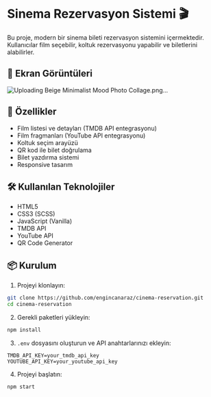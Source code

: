 # Sinema Rezervasyon Sistemi 🎬

Bu proje, modern bir sinema bileti rezervasyon sistemini içermektedir. Kullanıcılar film seçebilir, koltuk rezervasyonu yapabilir ve biletlerini alabilirler.
## 📸 Ekran Görüntüleri

![Uploading Beige Minimalist Mood Photo Collage.png…]()


## 🚀 Özellikler

- Film listesi ve detayları (TMDB API entegrasyonu)
- Film fragmanları (YouTube API entegrasyonu)
- Koltuk seçim arayüzü
- QR kod ile bilet doğrulama
- Bilet yazdırma sistemi
- Responsive tasarım

## 🛠️ Kullanılan Teknolojiler

- HTML5
- CSS3 (SCSS)
- JavaScript (Vanilla)
- TMDB API
- YouTube API
- QR Code Generator

## 📦 Kurulum

1. Projeyi klonlayın:
```bash
git clone https://github.com/engincanaraz/cinema-reservation.git
cd cinema-reservation
```

2. Gerekli paketleri yükleyin:
```bash
npm install
```

3. `.env` dosyasını oluşturun ve API anahtarlarınızı ekleyin:
```env
TMDB_API_KEY=your_tmdb_api_key
YOUTUBE_API_KEY=your_youtube_api_key
```

4. Projeyi başlatın:
```bash
npm start
```
